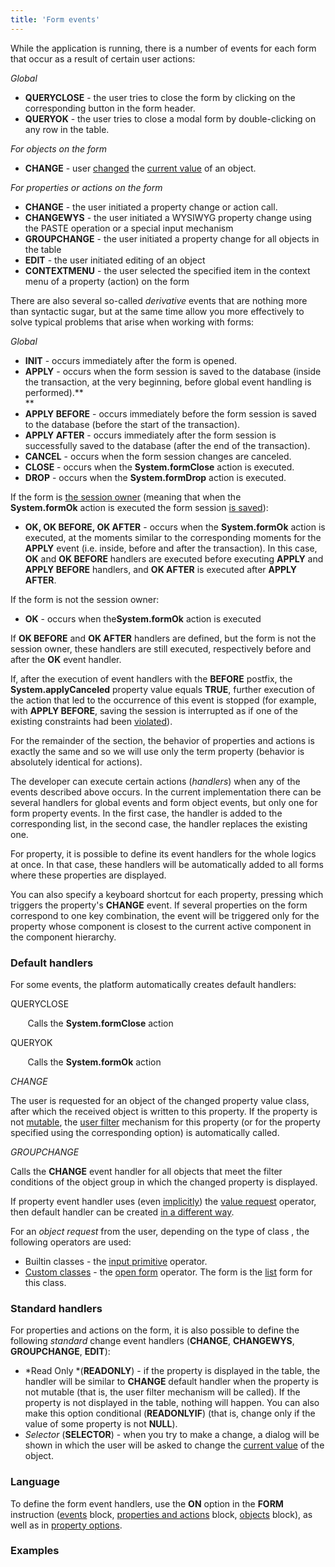 ```yaml
---
title: 'Form events'
---
```


While the application is running, there is a number of events for each form that occur as a result of certain user actions:

*Global*

-   **QUERYCLOSE** - the user tries to close the form by clicking on the corresponding button in the form header.
-   **QUERYOK** - the user tries to close a modal form by double-clicking on any row in the table.

*For objects on the form*

-   **CHANGE** - user [changed](Interactive_view.md#Interactiveview-objects) the [current value](Form_structure.md#Formstructure-currentObject) of an object.

*For properties or actions on the form*

-   **CHANGE** - the user initiated a property change or action call.
-   **CHANGEWYS** - the user initiated a WYSIWYG property change using the PASTE operation or a special input mechanism 
-   **GROUPCHANGE** - the user initiated a property change for all objects in the table
-   **EDIT** - the user initiated editing of an object
-   **CONTEXTMENU** - the user selected the specified item in the context menu of a property (action) on the form

There are also several so-called *derivative* events that are nothing more than syntactic sugar, but at the same time allow you more effectively to solve typical problems that arise when working with forms:

*Global*

-   **INIT** - occurs immediately after the form is opened.
-   **APPLY** - occurs when the form session is saved to the database (inside the transaction, at the very beginning, before global event handling is performed).**  
    **
-   **APPLY BEFORE** - occurs immediately before the form session is saved to the database (before the start of the transaction).
-   **APPLY AFTER** - occurs immediately after the form session is successfully saved to the database (after the end of the transaction).
-   **CANCEL** - occurs when the form session changes are canceled.
-   **CLOSE** - occurs when the **System.formClose** action is executed.
-   **DROP** - occurs when the **System.formDrop** action is executed.

If the form is [the session owner](Interactive_view.md#Interactiveview-owner) (meaning that when the **System.formOk** action is executed the form session [is saved](Apply_changes_APPLY.md)):

-   **OK, OK BEFORE, OK AFTER** - occurs when the **System.formOk** action is executed, at the moments similar to the corresponding moments for the **APPLY** event (i.e. inside, before and after the transaction). In this case, **OK** and **OK BEFORE** handlers are executed before executing **APPLY** and **APPLY BEFORE** handlers, and **OK AFTER** is executed after **APPLY AFTER**.

If the form is not the session owner:

-   **OK** - occurs when the**System.formOk** action is executed

If **OK BEFORE** and **OK AFTER** handlers are defined, but the form is not the session owner, these handlers are still executed, respectively before and after the **OK** event handler.

If, after the execution of event handlers with the **BEFORE** postfix, the **System.applyCanceled** property value equals **TRUE**, further execution of the action that led to the occurrence of this event is stopped (for example, with **APPLY BEFORE**, saving the session is interrupted as if one of the existing constraints had been [violated](Constraints.md)).

For the remainder of the section, the behavior of properties and actions is exactly the same and so we will use only the term property (behavior is absolutely identical for actions).

The developer can execute certain actions (*handlers*) when any of the events described above occurs. In the current implementation there can be several handlers for global events and form object events, but only one for form property events. In the first case, the handler is added to the corresponding list, in the second case, the handler replaces the existing one.

For property, it is possible to define its event handlers for the whole logics at once. In that case, these handlers will be automatically added to all forms where these properties are displayed.

You can also specify a keyboard shortcut for each property, pressing which triggers the property's **CHANGE** event. If several properties on the form correspond to one key combination, the event will be triggered only for the property whose component is closest to the current active component in the component hierarchy.

### Default handlers

For some events, the platform automatically creates default handlers:

QUERYCLOSE

       Calls the **System.formClose** action

QUERYOK

       Calls the **System.formOk** action

*CHANGE*

The user is requested for an object of the changed property value class, after which the received object is written to this property. If the property is not [mutable](Property_change_CHANGE.md#Propertychange(CHANGE)-changeable), the [user filter](Interactive_view.md#Interactiveview-userfilters) mechanism for this property (or for the property specified using the corresponding option) is automatically called.

*GROUPCHANGE*

Calls the **CHANGE** event handler for all objects that meet the filter conditions of the object group in which the changed property is displayed. 

If property event handler uses (even [implicitly](Value_request_REQUEST.md#Valuerequest(REQUEST)-implicit)) the [value request](Value_request_REQUEST.md) operator, then default handler can be created [in a different way](Value_request_REQUEST.md#Valuerequest(REQUEST)-defaultChange).

For an *object request* from the user, depending on the type of class , the following operators are used:

-   Builtin classes - the [input primitive](Primitive_input_INPUT.md) operator.
-   [Custom classes](User_classes.md) - the [open form](In_an_interactive_view_SHOW_DIALOG.md) operator. The form is the [list](Interactive_view.md#Interactiveview-edtClass) form for this class. 

### Standard handlers

For properties and actions on the form, it is also possible to define the following *standard* change event handlers (**CHANGE**, **CHANGEWYS**, **GROUPCHANGE**, **EDIT**): 

-   *Read Only *(**READONLY**) - if the property is displayed in the table, the handler will be similar to **CHANGE** default handler when the property is not mutable (that is, the user filter mechanism will be called). If the property is not displayed in the table, nothing will happen. You can also make this option conditional (**READONLYIF**) (that is, change only if the value of some property is not **NULL**).
-   *Selector* (**SELECTOR**) - when you try to make a change, a dialog will be shown in which the user will be asked to change the [current value](Form_structure.md#Formstructure-currentObject) of the object.

### Language

To define the form event handlers, use the **ON** option in the **FORM** instruction ([events](Event_block.md) block, [properties and actions](Properties_and_actions_block.md) block, [objects](Object_blocks.md#Objectblocks-objects) block), as well as in [property options](Property_options.md). 

### Examples


  

